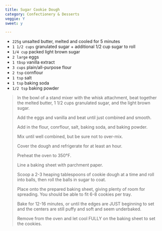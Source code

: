```yaml
---
title: Sugar Cookie Dough 
category: Confectionery & Desserts
veggie: Y
sweet: y 

--- 
```


* `225g` unsalted butter, melted and cooled for 5 minutes
* `1 1/2 cups` granulated sugar + additional 1/2 cup sugar to roll
* `1/4 cup` packed light brown sugar
* `2 large`  eggs
* `1 tbsp` vanilla extract
* `3 cups` plain/all-purpose flour
* `2 tsp` cornflour
* `1 tsp` salt
* `1 tsp` baking soda
* `1/2 tsp` baking powder
 
> In the bowl of a stand mixer with the whisk attachment, beat together the melted butter, 1 1/2 cups granulated sugar, and the light brown sugar. 
>
> Add the eggs and vanilla and beat until just combined and smooth.
>
> Add in the flour, conrflour, salt, baking soda, and baking powder. 
>
> Mix until well combined, but be sure not to over-mix. 
>
> Cover the dough and refrigerate for at least an hour.
>
> Preheat the oven to 350°F. 
>
> Line a baking sheet with parchment paper.
>
> Scoop a 2-3 heaping tablespoons of cookie dough at a time and roll into balls, then roll the balls in sugar to coat. 
>
> Place onto the prepared baking sheet, giving plenty of room for spreading. You should be able to fit 6-8 cookies per tray.
>
> Bake for 12-16 minutes, or until the edges are JUST beginning to set and the centers are still puffy and soft and seem underbaked. 
>
> Remove from the oven and let cool FULLY on the baking sheet to set the cookies.

